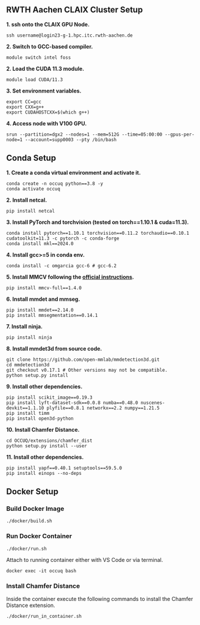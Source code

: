 ## RWTH Aachen CLAIX Cluster Setup

**1. ssh onto the CLAIX GPU Node.**
```shell
ssh username@login23-g-1.hpc.itc.rwth-aachen.de
```

**2. Switch to GCC-based compiler.**
```shell
module switch intel foss
```

**2. Load the CUDA 11.3 module.**
```shell
module load CUDA/11.3
```

**3. Set environment variables.**
```shell
export CC=gcc
export CXX=g++
export CUDAHOSTCXX=$(which g++)
```

**4. Access node with V100 GPU.**
```shell
srun --partition=dgx2 --nodes=1 --mem=512G --time=05:00:00 --gpus-per-node=1 --account=supp0003 --pty /bin/bash
```

## Conda Setup

**1. Create a conda virtual environment and activate it.**
```shell
conda create -n occuq python==3.8 -y
conda activate occuq
```

**2. Install netcal.**
```shell
pip install netcal
```

**3. Install PyTorch and torchvision (tested on torch==1.10.1 & cuda=11.3).**
```shell
conda install pytorch==1.10.1 torchvision==0.11.2 torchaudio==0.10.1 cudatoolkit=11.3 -c pytorch -c conda-forge
conda install mkl==2024.0
```

**4. Install gcc>=5 in conda env.**
```shell
conda install -c omgarcia gcc-6 # gcc-6.2
```

**5. Install MMCV following the [official instructions](https://github.com/open-mmlab/mmcv).**
```shell
pip install mmcv-full==1.4.0
```

**6. Install mmdet and mmseg.**
```shell
pip install mmdet==2.14.0
pip install mmsegmentation==0.14.1
```

**7. Install ninja.**
```shell
pip install ninja
```

**8. Install mmdet3d from source code.**
```shell
git clone https://github.com/open-mmlab/mmdetection3d.git
cd mmdetection3d
git checkout v0.17.1 # Other versions may not be compatible.
python setup.py install
```

**9. Install other dependencies.**
```shell
pip install scikit_image==0.19.3
pip install lyft-dataset-sdk==0.0.8 numba==0.48.0 nuscenes-devkit==1.1.10 plyfile==0.8.1 networkx==2.2 numpy==1.21.5
pip install timm
pip install open3d-python
```

**10. Install Chamfer Distance.**
```shell
cd OCCUQ/extensions/chamfer_dist
python setup.py install --user
```

**11. Install other dependencies.**
```shell
pip install yapf==0.40.1 setuptools==59.5.0
pip install einops --no-deps
```

## Docker Setup

### Build Docker Image

```shell
./docker/build.sh
```

### Run Docker Container

```shell
./docker/run.sh
```

Attach to running container either with VS Code or via terminal.
```shell
docker exec -it occuq bash
```

### Install Chamfer Distance
Inside the container execute the following commands to install the Chamfer Distance extension.
```shell
./docker/run_in_container.sh
```




